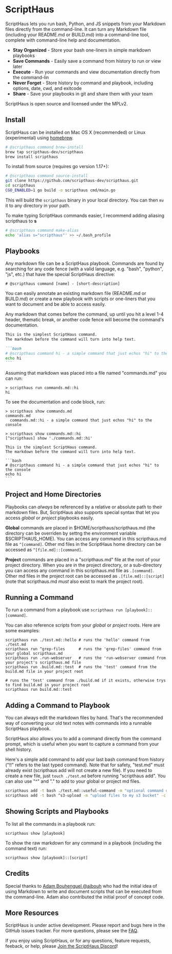 # ScriptHaus
 
ScriptHaus lets you run bash, Python, and JS snippets from your Markdown files directly
from the command-line. It can turn any Markdown file (including your README.md or
BUILD.md) into a command-line tool, complete with command-line help and documentation.

* **Stay Organized** - Store your bash one-liners in simple markdown playbooks
* **Save Commands** - Easily save a command from history to run or view later
* **Execute** - Run your commands and view documentation directly from the command-lin
* **Never Forget** - Store history by command and playbook, including options, date, cwd, and exitcode
* **Share** - Save your playbooks in git and share them with your team

ScriptHaus is open source and licensed under the MPLv2.

## Install

ScriptHaus can be installed on Mac OS X (recommended) or Linux (experimental)
using [homebrew](https://brew.sh).

```bash
# @scripthaus command brew-install
brew tap scripthaus-dev/scripthaus
brew install scripthaus
```

To install from source (requires go version 1.17+):

```bash
# @scripthaus command source-install
git clone https://github.com/scripthaus-dev/scripthaus.git
cd scripthaus
CGO_ENABLED=1 go build -o scripthaus cmd/main.go
```

This will build the `scripthaus` binary in your local directory.  You can then `mv` it to any directory in your path.

To make typing ScriptHaus commands easier, I recommend adding aliasing scripthaus to **s**

```bash
# @scripthaus command make-alias
echo 'alias s="scripthaus"' >> ~/.bash_profile
```

## Playbooks

Any markdown file can be a ScriptHaus playbook.  Commands are found by searching for any code fence
(with a valid language, e.g. "bash", "python", "js", etc.) that have the special ScriptHaus directive:

```
# @scripthaus command [name] - [short-description]
```

You can easily annotate an existing markdown file (README.md or BUILD.md) or create a new playbook with
scripts or one-liners that you want to document and be able to access easily.

Any markdown that comes before the command, up until you hit a level 1-4 header, thematic break, or another code fence will
become the command's documentation.

````markdown
This is the simplest ScriptHaus command.
The markdown before the command will turn into help text.

```bash
# @scripthaus command hi - a simple command that just echos "hi" to the console
echo hi
```
````

Assuming that markdown was placed into a file named "commands.md" you can run:
```
> scripthaus run commands.md::hi
hi
```

To see the documentation and code block, run:
````
> scripthaus show commands.md
commands.md
  commands.md::hi - a simple command that just echos "hi" to the console
  
> scripthaus show commands.md::hi
[^scripthaus] show './commands.md::hi'

This is the simplest ScriptHaus command.
The markdown before the command will turn into help text.

```bash
# @scripthaus command hi - a simple command that just echos "hi" to the console
echo hi
```
````

## Project and Home Directories

Playbooks can *always* be referenced by a relative or absolute path to their markdown files.
But, ScriptHaus also supports special syntax that let you access *global*
or *project* playbooks easily.

**Global** commands are placed in $HOME/scripthaus/scripthaus.md (the directory can be overriden
by settng the environment variable $SCRIPTHAUS_HOME).  You can access any command in this
scripthaus.md file as `^[command]`.  Other md files in the ScriptHaus home directory can
be accessed as `^[file.md]::[command]`.

**Project** commands are placed in a "scripthaus.md" file at the root
of your project directory.  When you are in the project directory, or
a sub-directory you can access any command in this scripthaus.md file
as `.[command]`.  Other md files in the project root can be accessed as
`.[file.md]::[script]` (note that scripthaus.md *must* also exist to
mark the project root).

## Running a Command

To run a command from a playbook use `scripthaus run [playbook]::[command]`.

You can also reference scripts from your *global* or *project* roots.  Here are some examples:

```
scripthaus run ./test.md::hello # runs the 'hello' command from ./test.md
scripthaus run ^grep-files      # runs the 'grep-files' command from your global scripthaus.md
scripthaus run .run-webserver   # runs the 'run-webserver command from your project's scripthaus.md file
scripthaus run .build.md::test  # runs the 'test' command from the build.md file in your project root

# runs the 'test' command from ./build.md if it exists, otherwise trys to find build.md in your project root
scripthaus run build.md::test
```

## Adding a Command to Playbook

You can always edit the markdown files by hand.  That's the recommended way of converting your old text notes with commands
into a runnable ScriptHaus playbook.

ScriptHaus also allows you to add a command directly from the command prompt, which is useful when you want to capture a
command from your shell history.

Here's a simple add command to add your last bash command from history ("!!" refers to the last typed command).
Note that for safety, "test.md" must already exist (scripthaus add will not create a new file).  If you need to
create a new file, just `touch ./test.md` before running "scripthaus add".  You can also use "^" and "." to add
to your global or project md files.

```bash
scripthaus add -t bash ./test.md::useful-command -m "optional command description" -c "!!"
scripthaus add -t bash ^s3-upload -m "upload files to my s3 bucket" -c "!!"
```

## Showing Scripts and Playbooks

To list all the commands in a playbook run:

```
scripthaus show [playbook]
```

To show the raw markdown for any command in a playbook (including the command text) run:

```
scripthaus show [playbook]::[script]
```

## Credits

Special thanks to [Adam Bouhenguel @ajbouh](https://github.com/ajbouh) who had the initial idea of 
using Markdown to write and document scripts that can be executed from the command-line.
Adam also contributed the initial proof of concept code.

## More Resources

ScriptHaus is under active development. Please report and bugs here in the GitHub issues tracker.
For more questions, please see the [FAQ](./FAQ.md).

If you enjoy using ScriptHaus, or for any questions, feature requests, feeback,
or help, please [Join the ScriptHaus Discord](https://discord.gg/XfvZ334gwU)!

